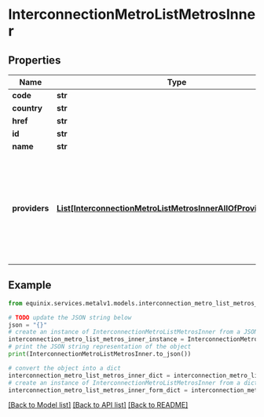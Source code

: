# InterconnectionMetroListMetrosInner


## Properties

Name | Type | Description | Notes
------------ | ------------- | ------------- | -------------
**code** | **str** |  | [optional] 
**country** | **str** |  | [optional] 
**href** | **str** |  | [optional] 
**id** | **str** |  | [optional] 
**name** | **str** |  | [optional] 
**providers** | [**List[InterconnectionMetroListMetrosInnerAllOfProvidersInner]**](InterconnectionMetroListMetrosInnerAllOfProvidersInner.md) | A list of providers and their equivalent regions available for connecting to the provider network. | [optional] 

## Example

```python
from equinix.services.metalv1.models.interconnection_metro_list_metros_inner import InterconnectionMetroListMetrosInner

# TODO update the JSON string below
json = "{}"
# create an instance of InterconnectionMetroListMetrosInner from a JSON string
interconnection_metro_list_metros_inner_instance = InterconnectionMetroListMetrosInner.from_json(json)
# print the JSON string representation of the object
print(InterconnectionMetroListMetrosInner.to_json())

# convert the object into a dict
interconnection_metro_list_metros_inner_dict = interconnection_metro_list_metros_inner_instance.to_dict()
# create an instance of InterconnectionMetroListMetrosInner from a dict
interconnection_metro_list_metros_inner_form_dict = interconnection_metro_list_metros_inner.from_dict(interconnection_metro_list_metros_inner_dict)
```
[[Back to Model list]](../README.md#documentation-for-models) [[Back to API list]](../README.md#documentation-for-api-endpoints) [[Back to README]](../README.md)


